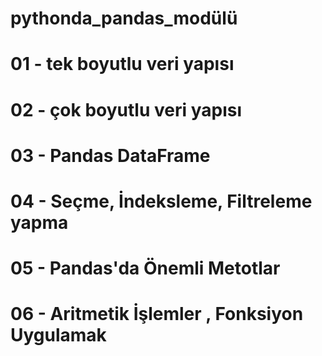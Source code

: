 # pythonda_pandas_modülü

# 01 - tek boyutlu veri yapısı
# 02 - çok boyutlu veri yapısı
# 03 - Pandas DataFrame
# 04 - Seçme, İndeksleme, Filtreleme yapma
# 05 - Pandas'da Önemli Metotlar
# 06 - Aritmetik İşlemler , Fonksiyon Uygulamak
